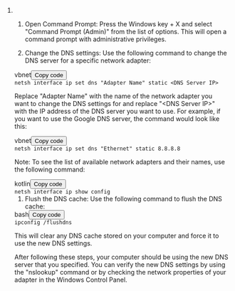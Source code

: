 <ol>
<li>
<ol>
<li>
<p>Open Command Prompt: Press the Windows key + X and select "Command Prompt (Admin)" from the list of options. This will open a command prompt with administrative privileges.</p>
</li>
<li>
<p>Change the DNS settings: Use the following command to change the DNS server for a specific network adapter:</p>
</li>
</ol>
<div>
<div>vbnet<button>Copy code</button></div>
<div><code>netsh interface ip set dns "Adapter Name" static &lt;DNS Server IP&gt; </code></div>
</div>
<p>Replace "Adapter Name" with the name of the network adapter you want to change the DNS settings for and replace "&lt;DNS Server IP&gt;" with the IP address of the DNS server you want to use. For example, if you want to use the Google DNS server, the command would look like this:</p>
<div>
<div>vbnet<button>Copy code</button></div>
<div><code>netsh interface ip set dns "Ethernet" static 8.8.8.8 </code></div>
</div>
<p>Note: To see the list of available network adapters and their names, use the following command:</p>
<div>
<div>kotlin<button>Copy code</button></div>
<div><code>netsh interface ip show config </code></div>
</div>
<ol>
<li>Flush the DNS cache: Use the following command to flush the DNS cache:</li>
</ol>
<div>
<div>bash<button>Copy code</button></div>
<div><code>ipconfig /flushdns </code></div>
</div>
<p>This will clear any DNS cache stored on your computer and force it to use the new DNS settings.</p>
<p>After following these steps, your computer should be using the new DNS server that you specified. You can verify the new DNS settings by using the "nslookup" command or by checking the network properties of your adapter in the Windows Control Panel.</p>
</li>
</ol>
